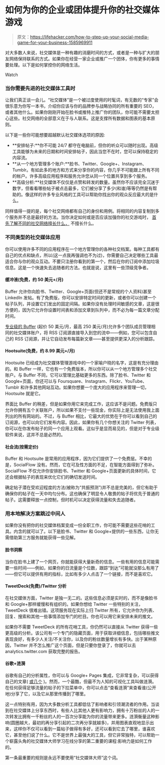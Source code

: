 # 如何为你的企业或团体提升你的社交媒体游戏

> 原文：<https://lifehacker.com/how-to-step-up-your-social-media-game-for-your-business-1585969911>

对大多数人来说，社交媒体是一种有趣的消磨时间的方式，或者是一种与扩大的朋友网络保持联系的方式。如果你在经营一家企业或推广一个团体，你有更多的事情要处理。以下是如何掌控你的网络生活。

Watch

### 当你需要先进的社交媒体工具时

让我们真正谈一会儿。“社交媒体”是一个被过度使用的时髦词，有无数的“专家”会很乐意为你写一本书，介绍你应该与你的品牌参与战略协同的所有重要的 SEO，或者其他什么。如果你刚刚开始在脸书或推特上推广你的团队，你可能不需要太担心这些。社交网络的全部意义在于与人联系。这是支撑所有数据和图表的基本原则。

以下是一些你可能想要超越默认社交媒体选项的原因:

*   **安排帖子:**你不可能 24/7 都守在电脑前，但你的听众可以随时出现。高级工具能够为未来的日期和时间安排帖子，因此当您不在时，您可以保持稳定的内容流。
*   **从一个地方管理多个账户:**脸书、Twitter、Google+、Instagram、Tumblr。有如此多的地方和方式来分享你的内容，你几乎不可能跟上所有不同的帐户。许多高级应用程序和服务允许您从同一个位置共享到多个服务。
*   **高级分析:**社交媒体不仅仅是点赞和转发的数量。虽然你不应该完全沉迷于数字，但看看哪些帖子被点击最多，它们被分享了多少(和谁)等等仍然是有帮助的。像这样的许多专业风格的工具可以帮助你找出你的观众反应最大的是什么。

同样值得一提的是，每个社交网络都有自己的身份和用例。将相同的内容复制到多个服务并不总是最好的方法。当你决定如何或是否应该加强你的社交游戏时， [首先了解不同的社交网络擅长什么，](https://lifehacker.com/which-social-network-should-i-use-894808717) 不擅长什么。

### 不同类型的社交媒体应用

你可以使用许多不同的应用程序在一个地方管理你的各种社交档案。每种工具都有自己的优点和缺点，所以(这一点我再强调也不为过)，你需要自己决定哪些工具最适合你与你的观众互动。不要只注册你看到的第一个，然后在你的订阅中添加垃圾信息。这是一个快速失去追随者的方法。也就是说，这里有一些顶级竞争者。

#### 缓冲液(免费，约 50 美元+/月)

Buffer 允许你向脸书、Twitter、Google+页面(但还不是常规的个人资料)甚至 LinkedIn 发帖。有了免费版，你可以安排特定时间的更新，或者你可以创建一个帖子队列，并设置它们发出的固定间隔。如果你没有处理时间敏感的文章，这是很方便的，因为它允许你设置时间表和添加文章到队列中，而不必为每一篇文章分配时间。

[专业级的 Buffer](https://bufferapp.com/business?utm_campaign=analysis_tab_experiment_notification) (起价 50 美元/月，最高 250 美元/月)允许多个团队成员管理相同的社交媒体账户，将 RSS 订阅源直接导入到您的流中——例如，您可以包含自己的 RSS 订阅源，并让它自动发布每篇新文章——甚至提供更深入的分析跟踪。

#### Hootsuite(免费，约 8.99 美元+/月)

Hootsuite 已经成为社交媒体管理游戏中的一个家喻户晓的名字，这是有充分理由的。和 Buffer 一样，它也有一个免费版本，所以你可以从一个地方管理多个社交账户。与 Buffer 不同，它可以管理比基础更多的东西。除了脸书、Twitter 和 Google+页面，你还可以与 Foursquare、Instagram、Flickr、YouTube、Tumblr 和许多其他网站互动。如果你想要一个庞大的应用程序来管理一切，Hootsuite 就是它。

界面比 Buffer 的稍差，但是如果你用它来完成工作，这应该不是问题。免费版只允许你拥有五个关联账户，所以如果不支付一些现金，你实际上是无法使用我上面列出的所有网站的。不过，与 Buffer 相比，它最大的优势在于你可以看到自己的订阅源，也可以向它们发布内容。因此，如果你有几个你想关注的 Twitter 列表，你可以在你发布帖子的同一个应用上观看。这似乎是显而易见的，但是对于专业级软件来说，这并不总是必然的。

#### 社会流(按需定价)

Buffer 和 Hootsuite 是常用的应用程序，因为它们提供了一个免费层。不幸的是，SocialFlow 没有。然而，它在可及性方面的不足，在智能方面得到了弥补。SocialFlow 不仅允许你安排脸书、Twitter 和 Google+页面更新的具体时间，它还会根据帖子的表现来优化它们的确切发送时间。

确定帖子潜在受欢迎程度的方法(被称为“共振预测”)并不总是完美的，但它有助于确保你的帖子在一天中均匀分布。这也确保了明显令人敬畏的帖子将优先于普通的帖子。这需要释放一点控制，但时机可以决定获得流量和失去追随者。

### 用本地解决方案跳过中间人

如果你没有把你的社交媒体档案变成一份全职工作，你可能不需要这些花哨的工具。内含的就可以了。以下是脸书、Twitter 和 Google+提供的一些东西，让你无需借助第三方服务就能获得一些见解。

#### 脸书洞察

当你在脸书上建了一个网页，你就能获得大量新奇的信息。一些有用的信息可能需要一些时间——例如，如果你的日流量是个位数，跟踪“到达”可能就没那么有用了——但它可以提供有用的指标，比如有多少人点击了一个链接，而不是喜欢它。

#### TweetDeck(免费)/Twitter 分析

在社交媒体方面，Twitter 是独一无二的。这些信息必须是实时的，而不是像脸书和 Google+那样缓慢和有组织的。如果你想给 Twitter 一些特别的关注，TweetDeck 很难出错。这项服务现在实际上归 Twitter 所有，它允许你为列表、回复、搜索和其他一些事情添加专门的栏目。你也可以用它来安排未来的推文。

如果你不需要 TweetDeck 的所有花哨工具，你仍然可以直接从 Twitter 获得一些更高级的分析。该公司有一个专门的隐藏页面，用于获取详细信息，包括哪些推文表现良好，有多少人关注/不关注你，以及你的粉丝数量增长有多快。出于某种原因，Twitter 并不怎么推广这个页面，但是只要你登录了，你就可以去 analytics.twitter.com 获取完整的报告。

#### 谷歌+涟漪

谷歌有自己的分析属性，你可以与 Google+ Pages 集成，它非常复杂，可以获得自己的文章( [或几个](http://lifehacker.com/tag/google-analytics) )。然而，一个最酷，但最不为人知的可视化工具叫做涟漪。在任何获得足够流量的帖子的下拉菜单中，你可以点击“查看涟漪”来查看谁(公开地)分享了它，以及它从那里传播到了哪里。

这一点特别有用，因为大多数分析工具都低估了影响者和引领潮流者的作用。当谈到在社交媒体上分享东西时，有些人比其他人更有影响力，拥有十万粉丝的人的一次转发比拥有一千粉丝的人的一百次分享能为你的流量带来更多。涟漪衡量这种影响(圆圈越大，最初的再分享引起的二次再分享就越多)，并用图表直观地显示出来，这样你不仅可以看到一篇帖子做得有多好，还可以看到它去了哪里，谁喜欢它，甚至他们说了什么。它不是世界上最强大的工具，但它非常独特，可以帮助一个崭露头角的社交媒体大师学习在线分享的第二重要的课程:影响力是如何工作的。

第一条最重要的规则是永远不要使用“社交媒体大师”这个词。